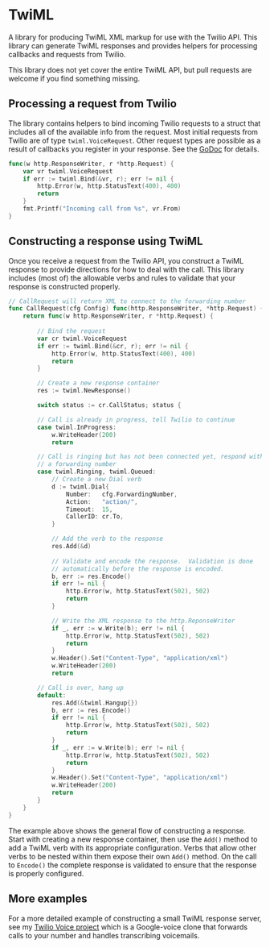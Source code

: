 TwiML
===
A library for producing TwiML XML markup for use with the Twilio API.  This library can generate TwiML responses and provides helpers for processing callbacks and requests from Twilio.

This library does not yet cover the entire TwiML API, but pull requests are welcome if you find something missing.

## Processing a request from Twilio

The library contains helpers to bind incoming Twilio requests to a struct that includes all of the available info from the request.  Most initial requests from Twilio are of type `twiml.VoiceRequest`.  Other request types are possible as a result of callbacks you register in your response.  See the [GoDoc](https://godoc.org/BTBurke/twiml) for details.

```go
func(w http.ResponseWriter, r *http.Request) {
    var vr twiml.VoiceRequest
    if err := twiml.Bind(&vr, r); err != nil {
        http.Error(w, http.StatusText(400), 400)
        return
    }
    fmt.Printf("Incoming call from %s", vr.From)
}
```

## Constructing a response using TwiML

Once you receive a request from the Twilio API, you construct a TwiML response to provide directions for how to deal with the call.  This library includes (most of) the allowable verbs and rules to validate that your response is constructed properly.

```go 
// CallRequest will return XML to connect to the forwarding number
func CallRequest(cfg Config) func(http.ResponseWriter, *http.Request) {
	return func(w http.ResponseWriter, r *http.Request) {
		
        // Bind the request
        var cr twiml.VoiceRequest
        if err := twiml.Bind(&cr, r); err != nil {
            http.Error(w, http.StatusText(400), 400)
            return
        }

        // Create a new response container
        res := twiml.NewResponse()

        switch status := cr.CallStatus; status {

        // Call is already in progress, tell Twilio to continue
        case twiml.InProgress:
            w.WriteHeader(200)
            return

        // Call is ringing but has not been connected yet, respond with
        // a forwarding number
        case twiml.Ringing, twiml.Queued:
            // Create a new Dial verb
            d := twiml.Dial{
                Number:   cfg.ForwardingNumber,
                Action:   "action/",
                Timeout:  15,
                CallerID: cr.To,
            }

            // Add the verb to the response
            res.Add(&d)
            
            // Validate and encode the response.  Validation is done
            // automatically before the response is encoded.
            b, err := res.Encode()
            if err != nil {
                http.Error(w, http.StatusText(502), 502)
                return
            }

            // Write the XML response to the http.ReponseWriter
            if _, err := w.Write(b); err != nil {
                http.Error(w, http.StatusText(502), 502)
                return
            }
            w.Header().Set("Content-Type", "application/xml")
            w.WriteHeader(200)
            return

        // Call is over, hang up
        default:
            res.Add(&twiml.Hangup{})
            b, err := res.Encode()
            if err != nil {
                http.Error(w, http.StatusText(502), 502)
                return
            }
            if _, err := w.Write(b); err != nil {
                http.Error(w, http.StatusText(502), 502)
                return
            }
            w.Header().Set("Content-Type", "application/xml")
            w.WriteHeader(200)
            return
		}
	}
}
```

The example above shows the general flow of constructing a response.  Start with creating a new response container, then use the `Add()` method to add a TwiML verb with its appropriate configuration.  Verbs that allow other verbs to be nested within them expose their own `Add()` method.  On the call to `Encode()` the complete response is validated to ensure that the response is properly configured.

## More examples

For a more detailed example of constructing a small TwiML response server, see my [Twilio Voice project](https://github.com/BTBurke/twilio-voice) which is a Google-voice clone that forwards calls to your number and handles transcribing voicemails.